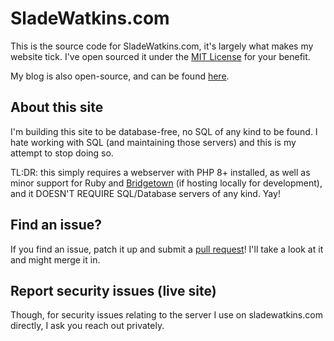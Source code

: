 # SladeWatkins.com
This is the source code for SladeWatkins.com, it's largely what makes my website tick. I've open sourced it under the [MIT License](https://github.com/sladewatkins/website/blob/master/LICENSE) for your benefit.

My blog is also open-source, and can be found [here](https://github.com/sladewatkins/blonger).

## About this site
I'm building this site to be database-free, no SQL of any kind to be found. I hate working with SQL (and maintaining those servers) and this is my attempt to stop doing so.

TL:DR: this simply requires a webserver with PHP 8+ installed, as well as minor support for Ruby and [Bridgetown](https://www.bridgetownrb.com/) (if hosting locally for development), and it DOESN'T REQUIRE SQL/Database servers of any kind. Yay!

## Find an issue?
If you find an issue, patch it up and submit a [pull request](https://github.com/sladewatkins/website/pulls)! I'll take a look at it and might merge it in.

## Report security issues (live site)
Though, for security issues relating to the server I use on sladewatkins.com directly, I ask you reach out privately.
